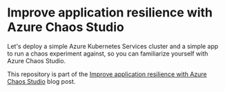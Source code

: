 # Improve application resilience with Azure Chaos Studio

Let's deploy a simple Azure Kubernetes Services cluster and a simple app to run a chaos experiment against, so you can familiarize yourself with Azure Chaos Studio.

This repository is part of the [Improve application resilience with Azure Chaos Studio](#) blog post.
